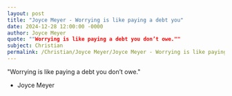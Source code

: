 ```yaml
---
layout: post
title: "Joyce Meyer - Worrying is like paying a debt you"
date: 2024-12-28 12:00:00 -0000
author: Joyce Meyer
quote: ""Worrying is like paying a debt you don’t owe.""
subject: Christian
permalink: /Christian/Joyce Meyer/Joyce Meyer - Worrying is like paying a debt you
---
```


"Worrying is like paying a debt you don’t owe."

- Joyce Meyer
